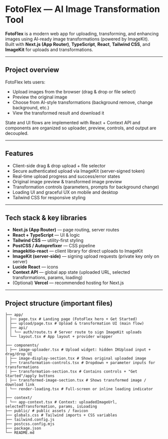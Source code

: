 #  FotoFlex — AI Image Transformation Tool

**FotoFlex** is a modern web app for uploading, transforming, and enhancing images using AI-ready image transformations (powered by ImageKit).  
Built with **Next.js (App Router)**, **TypeScript**, **React**, **Tailwind CSS**, and **ImageKit** for uploads and transformations.

---

##  Project overview

FotoFlex lets users:
- Upload images from the browser (drag & drop or file select)
- Preview the original image
- Choose from AI-style transformations (background remove, change background, etc.)
- View the transformed result and download it

State and UI flows are implemented with React + Context API and components are organized so uploader, preview, controls, and output are decoupled.

---

##  Features

- Client-side drag & drop upload + file selector
- Secure authenticated upload via ImageKit (server-signed token)
- Real-time upload progress and success/error states
- Original image preview & transformed image preview
- Transformation controls (parameters, prompts for background change)
- Loading UI and graceful UX on mobile and desktop
- Tailwind CSS for responsive styling

---

##  Tech stack & key libraries

- **Next.js (App Router)** — page routing, server routes
- **React + TypeScript** — UI & logic
- **Tailwind CSS** — utility-first styling
- **PostCSS / Autoprefixer** — CSS pipeline
- **imagekitio-react** — client library for direct uploads to ImageKit
- **ImageKit (server-side)** — signing upload requests (private key only on server)
- **Lucide React** — icons
- **Context API** — global app state (uploaded URL, selected transformations, params, loading)
- (Optional) **Vercel** — recommended hosting for Next.js

---

##  Project structure (important files)

```
├── app/
│ ├── page.tsx # Landing page (FotoFlex hero + Get Started)
│ ├── upload/page.tsx # Upload & transformation UI (main flow)
│ ├── api/
│ │ └── auth/route.ts # Server route to sign ImageKit uploads
│ └── layout.tsx # App layout + provider wrapper
│
├── components/
│ ├── image-uploader.tsx # Upload widget: hidden IKUpload input + drag/drop UI
│ ├── image-display-section.tsx # Shows original uploaded image
│ ├── transformation-controls.tsx # Dropdown + parameter inputs for transformations
│ ├── transformation-section.tsx # Contains controls + "Get Started"/apply buttons
│ ├── transformed-image-section.tsx # Shows transformed image / download link
│ └── render-loading.tsx # Full-screen or inline loading indicator
│
├── context/
│ └── app-context.tsx # Context: uploadedImageUrl, selectedTransformation, params, isLoading
├── public/ # public assets / favicon
├── globals.css # Tailwind imports + CSS variables
├── tailwind.config.js
├── postcss.config.mjs
├── package.json
└── README.md

